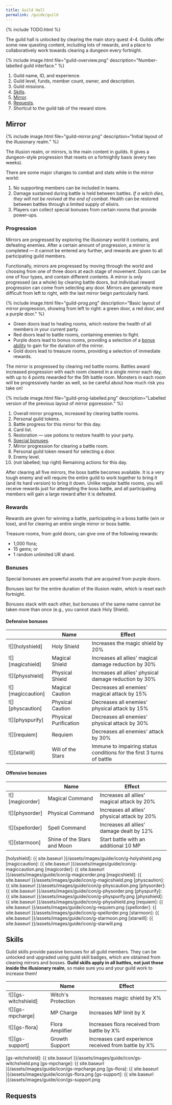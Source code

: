 ```yaml
---
title: Guild Hall
permalink: /guide/guild
---
```


<style>
    img[src*="icon"] {
        width: 100px;
    }
</style>

{% include TODO.html %}

The guild hall is unlocked by clearing the main story quest 4-4. Guilds offer
some new questing content, including lots of rewards, and a place to
collaboratively work towards clearing a dungeon every fortnight.

{% include image.html file="guild-overview.png" description="Number-labelled guild interface." %}

1. Guild name, ID, and experience.
2. Guild level, funds, member count, owner, and description.
3. Guild missions.
4. [Skills](#skills).
5. [Mirror](#mirror).
6. [Requests](#requests).
7. Shortcut to the guild tab of the reward store.

## Mirror

{% include image.html file="guild-mirror.png" description="Initial layout of the illusionary realm." %}

The illusion realm, or mirrors, is the main content in guilds. It gives a
dungeon-style progression that resets on a fortnightly basis (every two weeks).

There are some major changes to combat and stats while in the mirror world:

1. No supporting members can be included in teams.
2. Damage sustained during battle is held between battles. *If a witch dies,
   they will not be revived at the end of combat*. Health can be restored
   between battles through a limited supply of elixirs.
3. Players can collect special bonuses from certain rooms that provide
   power-ups.

### Progression

Mirrors are progressed by exploring the illusionary world it contains, and
defeating enemies.  After a certain amount of progression, a mirror is completed
— it cannot be entered any further, and rewards are given to all participating
guild members.

Functionally, mirrors are progressed by moving through the world and choosing
from one of three doors at each stage of movement. Doors can be one of four
types, and contain different contents. A mirror is only progressed (as a whole)
by clearing battle doors, but individual reward progression can come from
selecting any door. Mirrors are generally more difficult from left to right,
with the last mirror beign particularly hard.

{% include image.html file="guild-prog.png" description="Basic layout of mirror progression, showing from left to right: a green door, a red door, and a purple door." %}

- Green doors lead to healing rooms, which restore the health of all members in your *current* party.
- Red doors lead to battle rooms, containing enemies to fight.
- Purple doors lead to bonus rooms, providing a selection of a [bonus ability](#bonuses) to gain for the duration of the mirror.
- Gold doors lead to treasure rooms, providing a selection of immediate rewards.

The mirror is progressed by clearing red battle rooms. Battles award increased
progression with each room cleared in a single mirror each day, with up to 4
points rewarded for the 5th battle room. Monsters in each room will be
progressively harder as well, so be careful about how much risk you take on!

{% include image.html file="guild-prog-labelled.png" description="Labelled version of the previous layout of mirror pgoression." %}

1. Overall mirror progress, increased by clearing battle rooms.
2. Personal guild tokens.
3. Battle progress for this mirror for this day.
4. Card list.
5. Restoration — use potions to restore health to your party.
6. [Special bonuses](#bonuses).
7. Mirror progression for clearing a battle room.
8. Personal guild token reward for selecting a door.
9. Enemy level.
10. (not labelled; top right) Remaining actions for this day.

<!-- At the base of each door is an indicator for the number of guild tokens you will receive for opening the door. These will accumulate and provide personal rewards. -->

<!-- At the -->

After clearing all five mirrors, the boss battle becomes available. It is a very tough enemy and will require the entire guild to work together to bring it (and its hard version) to bring it down. Unlike regular battle rooms, you will receive rewards just for attempting the boss battle, and all participating members will gain a large reward after it is defeated.

### Rewards

Rewards are given for winning a battle, participating in a boss battle (win or
lose), and for clearing an entire single mirror or boss battle.

Treasure rooms, from gold doors, can give one of the following rewards:

- 1,000 flora;
- 15 gems; or
- 1 random unlimited UR shard.

### Bonuses

Special bonuses are powerful assets that are acquired from purple doors.

Bonuses last for the entire duration of the illusion realm, which is reset each
fortnight.

Bonuses stack with each other, but bonuses of the same name cannot be taken more
than once (e.g., you cannot stack Holy Shield).

#### Defensive bonuses

|                   | Name                  | Effect                                                                |
|-------------------|-----------------------|-----------------------------------------------------------------------|
| ![][holyshield]   | Holy Shield           | Increases the magic shield by 20%                                     |
| ![][magicshield]  | Magical Shield        | Increases all allies' magical damage reduction by 30%                 |
| ![][physshield]   | Physical Shield       | Increases all allies' physical damage reduction by 30%                |
| ![][magiccaution] | Magical Caution       | Decreases all enemies' magical attack by 15%                          |
| ![][physcaution]  | Physical Caution      | Decreases all enemies' physical attack by 15%                         |
| ![][physpurify]   | Physical Purification | Decreases all enemies' physical attack by 30%                         |
| ![][requiem]      | Requiem               | Decreases all enemies' attack by 30%                                  |
| ![][starwill]     | Will of the Stars     | Immune to impairing status conditions for the first 3 turns of battle |

#### Offensive bonuses

|                 | Name                        | Effect                                       |
|-----------------|-----------------------------|----------------------------------------------|
| ![][magicorder] | Magical Command             | Increases all allies' magical attack by 20%  |
| ![][physorder]  | Physical Command            | Increases all allies' physical attack by 20% |
| ![][spellorder] | Spell Command               | Increases all allies' damage dealt by 12%    |
| ![][starmoon]   | Shine of the Stars and Moon | Start battle with an additional 10 MP        |

[holyshield]: {{ site.baseurl }}/assets/images/guide/icon/g-holyshield.png
[magiccaution]: {{ site.baseurl }}/assets/images/guide/icon/g-magiccaution.png
[magicorder]: {{ site.baseurl }}/assets/images/guide/icon/g-magicorder.png
[magicshield]: {{ site.baseurl }}/assets/images/guide/icon/g-magicshield.png
[physcaution]: {{ site.baseurl }}/assets/images/guide/icon/g-physcaution.png
[physorder]: {{ site.baseurl }}/assets/images/guide/icon/g-physorder.png
[physpurify]: {{ site.baseurl }}/assets/images/guide/icon/g-physpurify.png
[physshield]: {{ site.baseurl }}/assets/images/guide/icon/g-physshield.png
[requiem]: {{ site.baseurl }}/assets/images/guide/icon/g-requiem.png
[spellorder]: {{ site.baseurl }}/assets/images/guide/icon/g-spellorder.png
[starmoon]: {{ site.baseurl }}/assets/images/guide/icon/g-starmoon.png
[starwill]: {{ site.baseurl }}/assets/images/guide/icon/g-starwill.png

## Skills

Guild skills provide passive bonuses for all guild members. They can be unlocked
and upgraded using guild skill badges, which are obtained from clearing mirrors
and bosses. **Guild skills apply in all battles, not just those inside the
illusionary realm**, so make sure you and your guild work to increase them!

|                     | Name               | Effect                                               |
|---------------------|--------------------|------------------------------------------------------|
| ![][gs-witchshield] | Witch's Protection | Increases magic shield by X%                         |
| ![][gs-mpcharge]    | MP Charge          | Increases MP limit by X                              |
| ![][gs-flora]       | Flora Amplifier    | Increases flora received from battle by X%           |
| ![][gs-support]     | Growth Support     | Increases card experience received from battle by X% |

[gs-witchshield]: {{ site.baseurl }}/assets/images/guide/icon/gs-witchshield.png
[gs-mpcharge]: {{ site.baseurl }}/assets/images/guide/icon/gs-mpcharge.png
[gs-flora]: {{ site.baseurl }}/assets/images/guide/icon/gs-flora.png
[gs-support]: {{ site.baseurl }}/assets/images/guide/icon/gs-support.png

## Requests
